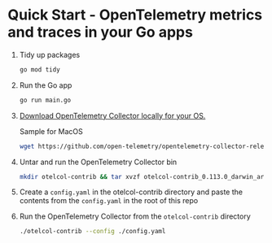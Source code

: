 # Quick Start - OpenTelemetry metrics and traces in your Go apps

1. Tidy up packages

    ```bash
    go mod tidy
    ```

2. Run the Go app

    ```bash
    go run main.go
    ```

3. [Download OpenTelemetry Collector locally for your OS.](https://opentelemetry.io/docs/collector/installation/)

    Sample for MacOS

    ```bash
    wget https://github.com/open-telemetry/opentelemetry-collector-releases/releases/download/v0.113.0/otelcol-contrib_0.113.0_darwin_arm64.tar.gz
    ```

4. Untar and run the OpenTelemetry Collector bin

    ```bash
    mkdir otelcol-contrib && tar xvzf otelcol-contrib_0.113.0_darwin_arm64.tar.gz -C otelcol-contrib
    ```

5. Create a `config.yaml` in the otelcol-contrib directory and paste the contents from the `config.yaml` in the root of this repo

6. Run the OpenTelemetry Collector from the `otelcol-contrib` directory

    ```bash
    ./otelcol-contrib --config ./config.yaml
    ```
